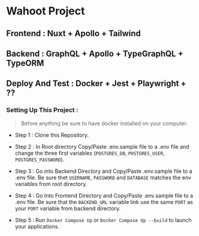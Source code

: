 # Wahoot Project

## Frontend : Nuxt + Apollo + Tailwind

## Backend : GraphQL + Apollo + TypeGraphQL + TypeORM

## Deploy And Test : Docker + Jest + Playwright + ??

### Setting Up This Project :

> Before anything be sure to have docker installed on your computer.

- Step 1 : Clone this Repository.

- Step 2 : In Root directory Copy/Paste .env.sample file to a .env file and change the three first variables (`POSTGRES_DB`, `POSTGRES_USER`, `POSTGRES_PASSWORD`).

- Step 3 : Go into Backend Directory and Copy/Paste .env.sample file to a .env file. Be sure thet `USERNAME`, `PASSWORD` and `DATABASE` matches the env variables from root directory.

- Step 4 : Go Into Frontend Directory and Copy/Paste .env.sample file to a .env file. Be sure that the `BACKEND_URL` variable link use the same `PORT` as your `PORT` variable from backend directory.

- Step 5 : Run `Docker Compose Up` or `Docker Compose Up --build` to launch your applications.
